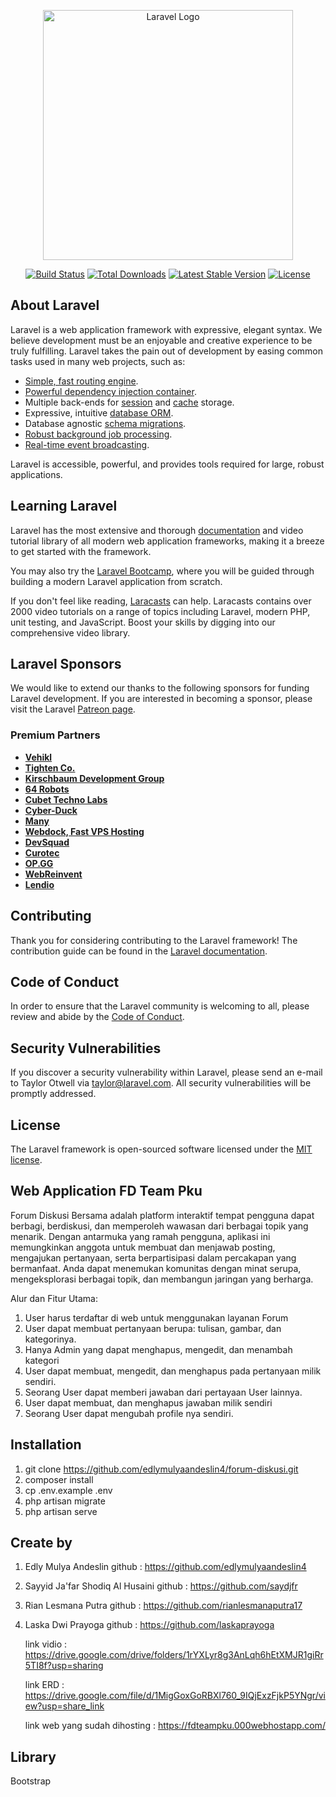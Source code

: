 <p align="center"><a href="https://laravel.com" target="_blank"><img src="https://raw.githubusercontent.com/laravel/art/master/logo-lockup/5%20SVG/2%20CMYK/1%20Full%20Color/laravel-logolockup-cmyk-red.svg" width="400" alt="Laravel Logo"></a></p>

<p align="center">
<a href="https://github.com/laravel/framework/actions"><img src="https://github.com/laravel/framework/workflows/tests/badge.svg" alt="Build Status"></a>
<a href="https://packagist.org/packages/laravel/framework"><img src="https://img.shields.io/packagist/dt/laravel/framework" alt="Total Downloads"></a>
<a href="https://packagist.org/packages/laravel/framework"><img src="https://img.shields.io/packagist/v/laravel/framework" alt="Latest Stable Version"></a>
<a href="https://packagist.org/packages/laravel/framework"><img src="https://img.shields.io/packagist/l/laravel/framework" alt="License"></a>
</p>

## About Laravel

Laravel is a web application framework with expressive, elegant syntax. We believe development must be an enjoyable and creative experience to be truly fulfilling. Laravel takes the pain out of development by easing common tasks used in many web projects, such as:

-   [Simple, fast routing engine](https://laravel.com/docs/routing).
-   [Powerful dependency injection container](https://laravel.com/docs/container).
-   Multiple back-ends for [session](https://laravel.com/docs/session) and [cache](https://laravel.com/docs/cache) storage.
-   Expressive, intuitive [database ORM](https://laravel.com/docs/eloquent).
-   Database agnostic [schema migrations](https://laravel.com/docs/migrations).
-   [Robust background job processing](https://laravel.com/docs/queues).
-   [Real-time event broadcasting](https://laravel.com/docs/broadcasting).

Laravel is accessible, powerful, and provides tools required for large, robust applications.

## Learning Laravel

Laravel has the most extensive and thorough [documentation](https://laravel.com/docs) and video tutorial library of all modern web application frameworks, making it a breeze to get started with the framework.

You may also try the [Laravel Bootcamp](https://bootcamp.laravel.com), where you will be guided through building a modern Laravel application from scratch.

If you don't feel like reading, [Laracasts](https://laracasts.com) can help. Laracasts contains over 2000 video tutorials on a range of topics including Laravel, modern PHP, unit testing, and JavaScript. Boost your skills by digging into our comprehensive video library.

## Laravel Sponsors

We would like to extend our thanks to the following sponsors for funding Laravel development. If you are interested in becoming a sponsor, please visit the Laravel [Patreon page](https://patreon.com/taylorotwell).

### Premium Partners

-   **[Vehikl](https://vehikl.com/)**
-   **[Tighten Co.](https://tighten.co)**
-   **[Kirschbaum Development Group](https://kirschbaumdevelopment.com)**
-   **[64 Robots](https://64robots.com)**
-   **[Cubet Techno Labs](https://cubettech.com)**
-   **[Cyber-Duck](https://cyber-duck.co.uk)**
-   **[Many](https://www.many.co.uk)**
-   **[Webdock, Fast VPS Hosting](https://www.webdock.io/en)**
-   **[DevSquad](https://devsquad.com)**
-   **[Curotec](https://www.curotec.com/services/technologies/laravel/)**
-   **[OP.GG](https://op.gg)**
-   **[WebReinvent](https://webreinvent.com/?utm_source=laravel&utm_medium=github&utm_campaign=patreon-sponsors)**
-   **[Lendio](https://lendio.com)**

## Contributing

Thank you for considering contributing to the Laravel framework! The contribution guide can be found in the [Laravel documentation](https://laravel.com/docs/contributions).

## Code of Conduct

In order to ensure that the Laravel community is welcoming to all, please review and abide by the [Code of Conduct](https://laravel.com/docs/contributions#code-of-conduct).

## Security Vulnerabilities

If you discover a security vulnerability within Laravel, please send an e-mail to Taylor Otwell via [taylor@laravel.com](mailto:taylor@laravel.com). All security vulnerabilities will be promptly addressed.

## License

The Laravel framework is open-sourced software licensed under the [MIT license](https://opensource.org/licenses/MIT).

## Web Application FD Team Pku

Forum Diskusi Bersama adalah platform interaktif tempat pengguna dapat berbagi, berdiskusi, dan memperoleh wawasan dari berbagai topik yang menarik. Dengan antarmuka yang ramah pengguna, aplikasi ini memungkinkan anggota untuk membuat dan menjawab posting, mengajukan pertanyaan, serta berpartisipasi dalam percakapan yang bermanfaat. Anda dapat menemukan komunitas dengan minat serupa, mengeksplorasi berbagai topik, dan membangun jaringan yang berharga.

Alur dan Fitur Utama:

1. User harus terdaftar di web untuk menggunakan layanan Forum
2. User dapat membuat pertanyaan berupa: tulisan, gambar, dan kategorinya.
3. Hanya Admin yang dapat menghapus, mengedit, dan menambah kategori
4. User dapat membuat, mengedit, dan menghapus pada pertanyaan milik sendiri.
5. Seorang User dapat memberi jawaban dari pertayaan User lainnya.
6. User dapat membuat, dan menghapus jawaban milik sendiri
7. Seorang User dapat mengubah profile nya sendiri.

## Installation

1. git clone https://github.com/edlymulyaandeslin4/forum-diskusi.git
2. composer install
3. cp .env.example .env
4. php artisan migrate
5. php artisan serve

## Create by

1. Edly Mulya Andeslin
   github : https://github.com/edlymulyaandeslin4
2. Sayyid Ja'far Shodiq Al Husaini
   github : https://github.com/saydjfr
3. Rian Lesmana Putra
   github : https://github.com/rianlesmanaputra17
4. Laska Dwi Prayoga
   github : https://github.com/laskaprayoga

    link vidio : https://drive.google.com/drive/folders/1rYXLyr8g3AnLqh6hEtXMJR1giRr5TI8f?usp=sharing

    link ERD : https://drive.google.com/file/d/1MigGoxGoRBXl760_9IQjExzFjkP5YNgr/view?usp=share_link

    link web yang sudah dihosting : https://fdteampku.000webhostapp.com/

## Library

Bootstrap
